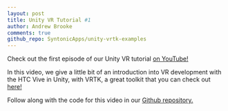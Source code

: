 ```yaml
---
layout: post
title: Unity VR Tutorial #1
author: Andrew Brooke
comments: true
github_repo: SyntonicApps/unity-vrtk-examples
---
```


Check out the first episode of our Unity VR tutorial [on YouTube!](https://www.youtube.com/watch?v=fzRVTjUp00w)

In this video, we give a little bit of an introduction into VR development with the HTC Vive in Unity, with VRTK, a great toolkit that you can check out [here!](https://github.com/thestonefox/VRTK)

Follow along with the code for this video in our [Github repository.](https://github.com/SyntonicApps/unity-vrtk-examples)
